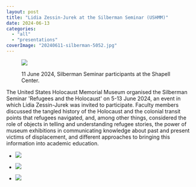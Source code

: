 ```yaml
---
layout: post
title: "Lidia Zessin-Jurek at the Silberman Seminar (USHMM)"
date: 2024-06-13
categories: 
  - "all"
  - "presentations"
coverImage: "20240611-silberman-5052.jpg"
---
```


<figure>

![](../../../../assets/images/20240611-silberman-5052-1024x683.jpg)

<figcaption>

11 June 2024, Silberman Seminar participants at the Shapell Center.

</figcaption>

</figure>

The United States Holocaust Memorial Museum organised the Silberman Seminar 'Refugees and the Holocaust' on 5-13 June 2024, an event in which Lidia Zessin-Jurek was invited to participate. Faculty members discussed the tangled history of the Holocaust and the colonial transit points that refugees navigated, and, among other things, considered the role of objects in telling and understanding refugee stories, the power of museum exhibitions in communicating knowledge about past and present victims of displacement, and different approaches to bringing this information into academic education.

- ![](../../../../assets/images/20240611-silberman-5405-1024x683.jpg)
    
- ![](../../../../assets/images/20240611-silberman-5711.jpg)
    
- ![](../../../../assets/images/20240611-silberman-5836-683x1024.jpg)
